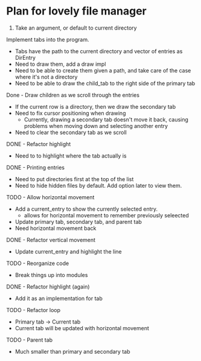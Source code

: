 # Plan for lovely file manager

1. Take an argument, or default to current directory

Implement tabs into the program.
  * Tabs have the path to the current directory and vector of entries as DirEntry
  * Need to draw them, add a draw impl
  * Need to be able to create them given a path, and take care of the case where it's not a directory
  * Need to be able to draw the child_tab to the right side of the primary tab

Done - Draw children as we scroll through the entries
  * If the current row is a directory, then we draw the secondary tab
  * Need to fix cursor positioning when drawing
    - Currently, drawing a secondary tab doesn't move it back, causing problems when moving down and selecting another entry
  * Need to clear the secondary tab as we scroll

DONE - Refactor highlight
  * Need to to highlight where the tab actually is

DONE - Printing entries
  * Need to put directories first at the top of the list
  * Need to hide hidden files by default. Add option later to view them. 

TODO - Allow horizontal movement
  * Add a current_entry to show the currently selected entry.
    - allows for horizontal movement to remember previously seleected
  * Update primary tab, secondary tab, and parent tab
  * Need horizontal movement back

DONE - Refactor vertical movement
  * Update current_entry and highlight the line

TODO - Reorganize code
  * Break things up into modules

DONE - Refactor highlight (again)
  * Add it as an implementation for tab

TODO - Refactor loop
  * Primary tab -> Current tab
  * Current tab will be updated with horizontal movement

TODO - Parent tab
  * Much smaller than primary and secondary tab

